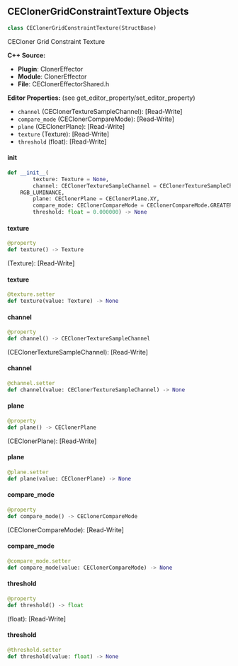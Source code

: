 ## CEClonerGridConstraintTexture Objects

```python
class CEClonerGridConstraintTexture(StructBase)
```

CECloner Grid Constraint Texture

**C++ Source:**

- **Plugin**: ClonerEffector
- **Module**: ClonerEffector
- **File**: CEClonerEffectorShared.h

**Editor Properties:** (see get_editor_property/set_editor_property)

- ``channel`` (CEClonerTextureSampleChannel):  [Read-Write]
- ``compare_mode`` (CEClonerCompareMode):  [Read-Write]
- ``plane`` (CEClonerPlane):  [Read-Write]
- ``texture`` (Texture):  [Read-Write]
- ``threshold`` (float):  [Read-Write]

<a id="unreal.CEClonerGridConstraintTexture.__init__"></a>

#### __init__

```python
def __init__(
        texture: Texture = None,
        channel: CEClonerTextureSampleChannel = CEClonerTextureSampleChannel.
    RGB_LUMINANCE,
        plane: CEClonerPlane = CEClonerPlane.XY,
        compare_mode: CEClonerCompareMode = CEClonerCompareMode.GREATER,
        threshold: float = 0.000000) -> None
```

<a id="unreal.CEClonerGridConstraintTexture.texture"></a>

#### texture

```python
@property
def texture() -> Texture
```

(Texture):  [Read-Write]

<a id="unreal.CEClonerGridConstraintTexture.texture"></a>

#### texture

```python
@texture.setter
def texture(value: Texture) -> None
```

<a id="unreal.CEClonerGridConstraintTexture.channel"></a>

#### channel

```python
@property
def channel() -> CEClonerTextureSampleChannel
```

(CEClonerTextureSampleChannel):  [Read-Write]

<a id="unreal.CEClonerGridConstraintTexture.channel"></a>

#### channel

```python
@channel.setter
def channel(value: CEClonerTextureSampleChannel) -> None
```

<a id="unreal.CEClonerGridConstraintTexture.plane"></a>

#### plane

```python
@property
def plane() -> CEClonerPlane
```

(CEClonerPlane):  [Read-Write]

<a id="unreal.CEClonerGridConstraintTexture.plane"></a>

#### plane

```python
@plane.setter
def plane(value: CEClonerPlane) -> None
```

<a id="unreal.CEClonerGridConstraintTexture.compare_mode"></a>

#### compare_mode

```python
@property
def compare_mode() -> CEClonerCompareMode
```

(CEClonerCompareMode):  [Read-Write]

<a id="unreal.CEClonerGridConstraintTexture.compare_mode"></a>

#### compare_mode

```python
@compare_mode.setter
def compare_mode(value: CEClonerCompareMode) -> None
```

<a id="unreal.CEClonerGridConstraintTexture.threshold"></a>

#### threshold

```python
@property
def threshold() -> float
```

(float):  [Read-Write]

<a id="unreal.CEClonerGridConstraintTexture.threshold"></a>

#### threshold

```python
@threshold.setter
def threshold(value: float) -> None
```

<a id="unreal.AvaClonerGridConstraintTexture"></a>